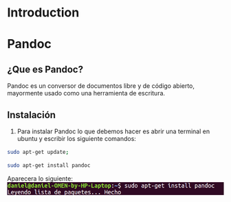 # Introduction

# Pandoc
## ¿Que es Pandoc?

Pandoc es un conversor de documentos libre y de código abierto, mayormente usado como una herramienta de escritura.

## Instalación

1) Para instalar Pandoc lo que debemos hacer es abrir una terminal en ubuntu y escribir los siguiente comandos:
```bash
sudo apt-get update;
```
```bash
sudo apt-get install pandoc
```

Aparecera lo siguiente:
  ![Texto alternativo](https://raw.githubusercontent.com/ULL-ESIT-PL-1617/tareas-iniciales-daniel-alejandro-aduanich/master/capturas/Captura%20de%20pantalla%20de%202017-02-13%2013-01-44.png?token=AOP5X7-EaFE4YynwxFvvqyPs0lsrQ-2Eks5YqxZKwA%3D%3D)
